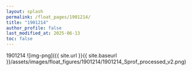```yaml
---
layout: splash
permalink: /float_pages/1901214/
title: "1901214"
author_profile: false
last_modified_at: 2025-06-13
toc: false
---
```

 
1901214
![img-png]({{ site.url }}{{ site.baseurl }}/assets/images/float_figures/1901214/1901214_Sprof_processed_v2.png)